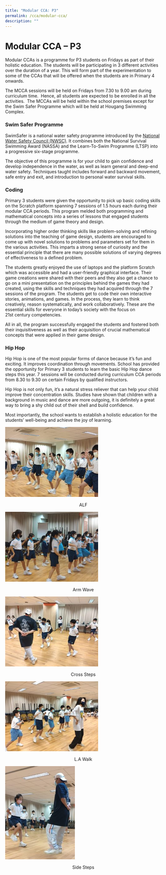 ```yaml
---
title: "Modular CCA: P3"
permalink: /cca/modular-cca/
description: ""
---
```

# **Modular CCA – P3**

Modular CCAs is a programme for P3 students on Fridays as part of their holistic education. The students will be participating in 3 different activities over the duration of a year. This will form part of the experimentation to some of the CCAs that will be offered when the students are in Primary 4 onwards.

The MCCA sessions will be held on Fridays from 7.30 to 9.00 am during curriculum time.  Hence, all students are expected to be enrolled in all the activities.  The MCCAs will be held within the school premises except for the Swim Safer Programme which will be held at Hougang Swimming Complex.

### Swim Safer Programme

SwimSafer is a national water safety programme introduced by the [National Water Safety Council (NWSC)](http://www.swimsingapore.com/national-water-safety-council). It combines both the National Survival Swimming Award (NASSA) and the Learn-To-Swim Programme (LTSP) into a progressive six-stage programme.

The objective of this programme is for your child to gain confidence and develop independence in the water, as well as learn general and deep-end water safety. Techniques taught includes forward and backward movement, safe entry and exit, and introduction to personal water survival skills.

### Coding

Primary 3 students were given the opportunity to pick up basic coding skills on the Scratch platform spanning 7 sessions of 1.5 hours each during their modular CCA periods. This program melded both programming and mathematical concepts into a series of lessons that engaged students through the medium of game theory and design.

Incorporating higher order thinking skills like problem-solving and refining solutions into the teaching of game design, students are encouraged to come up with novel solutions to problems and parameters set for them in the various activities. This imparts a strong sense of curiosity and the essential principle that there are many possible solutions of varying degrees of effectiveness to a defined problem.

The students greatly enjoyed the use of laptops and the platform Scratch which was accessible and had a user-friendly graphical interface. Their game creations were shared with their peers and they also get a chance to go on a mini presentation on the principles behind the games they had created, using the skills and techniques they had acquired through the 7 sessions of the program. The students get to code their own interactive stories, animations, and games. In the process, they learn to think creatively, reason systematically, and work collaboratively. These are the essential skills for everyone in today’s society with the focus on 21st century competencies.

All in all, the program successfully engaged the students and fostered both their inquisitiveness as well as their acquisition of crucial mathematical concepts that were applied in their game design.

### Hip Hop

Hip Hop is one of the most popular forms of dance because it’s fun and exciting. It improves coordination through movements. School has provided the opportunity for Primary 3 students to learn the basic Hip Hop dance steps this year. 7 sessions will be conducted during curriculum CCA periods from 8.30 to 9.30 on certain Fridays by qualified instructors.

Hip Hop is not only fun, it’s a natural stress reliever that can help your child improve their concentration skills. Studies have shown that children with a background in music and dance are more outgoing, it is definitely a great way to bring a shy child out of their shell and build confidence.

Most importantly, the school wants to establish a holistic education for the students’ well-being and achieve the joy of learning.

![](/images/ALF-300x225.jpg)
<center>ALF</center>

![](/images/Arm-wave-300x225.jpg)
<center>Arm Wave</center>

![](/images/Cross-steps-300x225.jpg)
<center>Cross Steps</center>

![](/images/LA%20Walk-300x225.jpg)
<center> L.A Walk </center>

![](/images/Side-steps-225x300.jpg)
<center>Side Steps</center>

